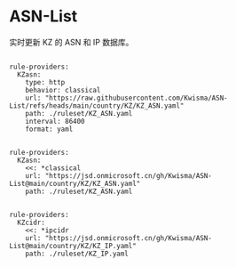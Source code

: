 
# ASN-List

实时更新 KZ 的 ASN 和 IP 数据库。

<pre><code class="language-javascript">
rule-providers:
  KZasn:
    type: http
    behavior: classical
    url: "https://raw.githubusercontent.com/Kwisma/ASN-List/refs/heads/main/country/KZ/KZ_ASN.yaml"
    path: ./ruleset/KZ_ASN.yaml
    interval: 86400
    format: yaml
</code></pre>

<pre><code class="language-javascript">
rule-providers:
  KZasn:
    <<: *classical
    url: "https://jsd.onmicrosoft.cn/gh/Kwisma/ASN-List@main/country/KZ/KZ_ASN.yaml"
    path: ./ruleset/KZ_ASN.yaml
</code></pre>

<pre><code class="language-javascript">
rule-providers:
  KZcidr:
    <<: *ipcidr
    url: "https://jsd.onmicrosoft.cn/gh/Kwisma/ASN-List@main/country/KZ/KZ_IP.yaml"
    path: ./ruleset/KZ_IP.yaml
</code></pre>